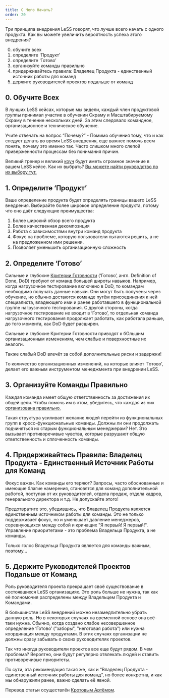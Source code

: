 ```yaml
---
title: C Чего Начать?
order: 20
---
```


Три принципа внедрения LeSS говорят, что лучше всего начать с одного продукта. Как вы можете увеличить вероятность успеха этого внедрения?

0. обучите всех
1. определите 'Продукт'
2. определите ‘Готово’
3. организуйте команды правильно
4. придерживайтесь правила: Владелец Продукта - единственный источник работы для команд
5. держите руководителей проектов подальше от команд

## 0. Обучите Всех

В лучших LeSS кейсах, которые мы видели, каждый член продуктовой группы принимал участие в обучении Скраму и Масштабируемому Скраму в течение нескольких дней. За этим следовало командное, организационное и техническое обучение.

Учите отвечать на вопрос ”Почему?” - Помимо обучения тому, что и как следует делать во время LeSS внедрения, еще важнее помочь всем понять, почему это именно так. Часто слишком много слепой приверженности процессам без понимания причин.

Великий тренер и великий [коуч](coaching.html) будут иметь огромное значение в вашем LeSS кейсе. Как их выбрать? [Вы можете найти руководство по их выбору тут.](/coaching/guidelines-for-selecting-coach.html)

## 1. Определите ‘Продукт’

Ваше определение продукта будет определять границы вашего LeSS внедрения. Выбирайте более широкое определение продукта, потому что оно даёт следующие преимущества:

1. Более широкий обзор всего продукта
2. Более качественная декомпозиция 
3. Работа с зависимостями внутри команд продукта
4. Фокус на проблеме, которую пользователи пытаются решить, а не на предложенном ими решении.
5. Позволяет уменьшить организационную сложность

## 2. Определите ‘Готово’

Сильные и глубокие [Критерии Готовности](../framework/definition-of-done.html) (‘Готово’, англ. Definition of Done, DoD) требуют от команд большей широты навыков. Например, когда нагрузочное тестирование включено в DoD, то командам необходимо получать данные навыки. Они могут быть получены через обучение, но обычно достаются команде путём присоединения к ней специалиста, владеющего ими и ранее работавшего в функциональной группе нагрузочного тестирования. С другой стороны, когда нагрузочное тестирование не входит в ‘Готово’, то отдельная команда нагрузочного тестирования продолжает работать, как работала раньше, до того момента, как DoD будет расширен.

Сильные и глубокие Критерии Готовности приводят к бОльшим организационным изменениям, чем слабые и поверхностные их аналоги.

Также слабый DoD влечёт за собой дополнительные риски и задержки!

То количество организационных изменений, на которые влияет ‘Готово’, делает его важным инструментом менеджмента при внедрении LeSS. 

## 3. Организуйте Команды Правильно

Каждая команда имеет общую ответственность за достижения их общей цели. Чтобы помочь им в этом, убедитесь, что каждая из них [организована правильно.](../structure/teams.html)

Такая структура усиливает желание людей перейти из функциональных групп в кросс-функциональные команды. Должны ли они продолжать подчиняться их старым функциональным менеджерам? Нет. Это вызывает противоречивые чувства, которые разрушают общую ответственность и сплоченность команды.


## 4. Придерживайтесь Правила: Владелец Продукта - Единственный Источник Работы для Команд

Фокус важен. Как команды его теряют? Запросы, часто обоснованные и имеющие благие намерения, становятся для команд дополнительной работой, поступая от их руководителей, отдела продаж, отдела кадров, генерального директора и т.д. Не допускайте этого!

Предотвратите это, убедившись, что Владелец Продукта является единственным источником работы для команды. Это не только поддерживает фокус, но и уменьшает давление менеджеров, соревнующихся между собой и кричащих "Я первый! Я первый!". Управление приоритетами - это проблема Владельца Продукта, а не команды.

Только голос Владельца Продукта является для команды важным, поэтому...

## 5. Держите Руководителей Проектов Подальше от Команд

Роль руководителя проекта прекращает своё существование в состоявшихся LeSS организациях. Это роль больше не нужна, так как её полномочия распределены между Владельцем Продукта и Командами.

В большинстве LeSS внедрений можно незамедлительно убрать данную роль. Но в некоторых случаях на временной основе она всё-таки нужна. Обычно, когда создано слабое несовершенное определение ‘Готово’ ("заборы", "неготовая работа") или нужна координация между продуктами. В этих случаях организации не должны сразу забывать о своих руководителях проектов.

Так что иногда руководители проектов все еще будут рядом. В чем проблема? Вероятно, они будут регулярно отвлекать людей и ставить противоречивые приоритеты.

По сути, эта рекомендация такая же, как и “Владелец Продукта - единственный источник работы для команд“, но более конкретна, и как мы обнаружили ранее, важно сделать её явной.

Перевод статьи осуществлён [Кротовым Артёмом](https://www.facebook.com/artem.v.krotov).